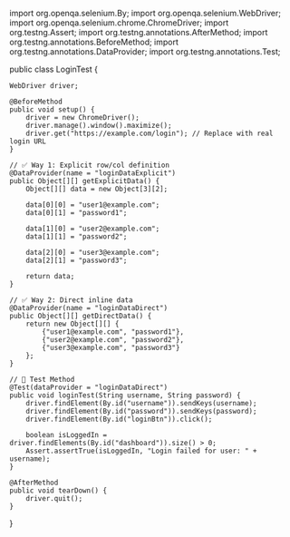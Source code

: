 import org.openqa.selenium.By;
import org.openqa.selenium.WebDriver;
import org.openqa.selenium.chrome.ChromeDriver;
import org.testng.Assert;
import org.testng.annotations.AfterMethod;
import org.testng.annotations.BeforeMethod;
import org.testng.annotations.DataProvider;
import org.testng.annotations.Test;

public class LoginTest {

    WebDriver driver;

    @BeforeMethod
    public void setup() {
        driver = new ChromeDriver();
        driver.manage().window().maximize();
        driver.get("https://example.com/login"); // Replace with real login URL
    }

    // ✅ Way 1: Explicit row/col definition
    @DataProvider(name = "loginDataExplicit")
    public Object[][] getExplicitData() {
        Object[][] data = new Object[3][2];

        data[0][0] = "user1@example.com";
        data[0][1] = "password1";

        data[1][0] = "user2@example.com";
        data[1][1] = "password2";

        data[2][0] = "user3@example.com";
        data[2][1] = "password3";

        return data;
    }

    // ✅ Way 2: Direct inline data
    @DataProvider(name = "loginDataDirect")
    public Object[][] getDirectData() {
        return new Object[][] {
            {"user1@example.com", "password1"},
            {"user2@example.com", "password2"},
            {"user3@example.com", "password3"}
        };
    }

    // 🔹 Test Method
    @Test(dataProvider = "loginDataDirect")
    public void loginTest(String username, String password) {
        driver.findElement(By.id("username")).sendKeys(username);
        driver.findElement(By.id("password")).sendKeys(password);
        driver.findElement(By.id("loginBtn")).click();

        boolean isLoggedIn = driver.findElements(By.id("dashboard")).size() > 0;
        Assert.assertTrue(isLoggedIn, "Login failed for user: " + username);
    }

    @AfterMethod
    public void tearDown() {
        driver.quit();
    }
}
